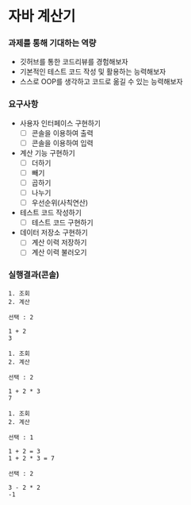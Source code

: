 # 자바 계산기

### 과제를 통해 기대하는 역량

- 깃허브를 통한 코드리뷰를 경험해보자
- 기본적인 테스트 코드 작성 및 활용하는 능력해보자
- 스스로 OOP를 생각하고 코드로 옮길 수 있는 능력해보자

### 요구사항

- 사용자 인터페이스 구현하기
  - [ ] 콘솔을 이용하여 출력
  - [ ] 콘솔을 이용하여 입력
- 계산 기능 구현하기
  - [ ]  더하기
  - [ ]  빼기
  - [ ]  곱하기
  - [ ]  나누기
  - [ ]  우선순위(사칙연산)
- 테스트 코드 작성하기
  - [ ] 테스트 코드 구현하기
- 데이터 저장소 구현하기
  - [ ] 계산 이력 저장하기
  - [ ] 계산 이력 불러오기

### 실행결과(콘솔)
```
1. 조회
2. 계산

선택 : 2

1 + 2
3

1. 조회
2. 계산

선택 : 2

1 + 2 * 3
7

1. 조회
2. 계산

선택 : 1

1 + 2 = 3
1 + 2 * 3 = 7

선택 : 2

3 - 2 * 2
-1
```

